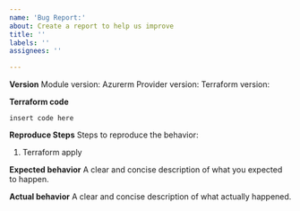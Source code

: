 ```yaml
---
name: 'Bug Report:'
about: Create a report to help us improve
title: ''
labels: ''
assignees: ''

---
```


**Version**
Module version:
Azurerm Provider version:
Terraform version:

**Terraform code**
```
insert code here
```

**Reproduce Steps**
Steps to reproduce the behavior:
1. Terraform apply

**Expected behavior**
A clear and concise description of what you expected to happen.

**Actual behavior**
A clear and concise description of what actually happened.
